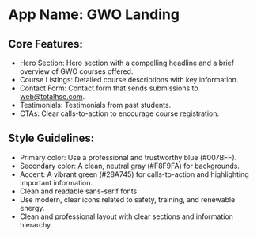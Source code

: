 # **App Name**: GWO Landing

## Core Features:

- Hero Section: Hero section with a compelling headline and a brief overview of GWO courses offered.
- Course Listings: Detailed course descriptions with key information.
- Contact Form: Contact form that sends submissions to web@totalhse.com.
- Testimonials: Testimonials from past students.
- CTAs: Clear calls-to-action to encourage course registration.

## Style Guidelines:

- Primary color: Use a professional and trustworthy blue (#007BFF).
- Secondary color: A clean, neutral gray (#F8F9FA) for backgrounds.
- Accent: A vibrant green (#28A745) for calls-to-action and highlighting important information.
- Clean and readable sans-serif fonts.
- Use modern, clear icons related to safety, training, and renewable energy.
- Clean and professional layout with clear sections and information hierarchy.